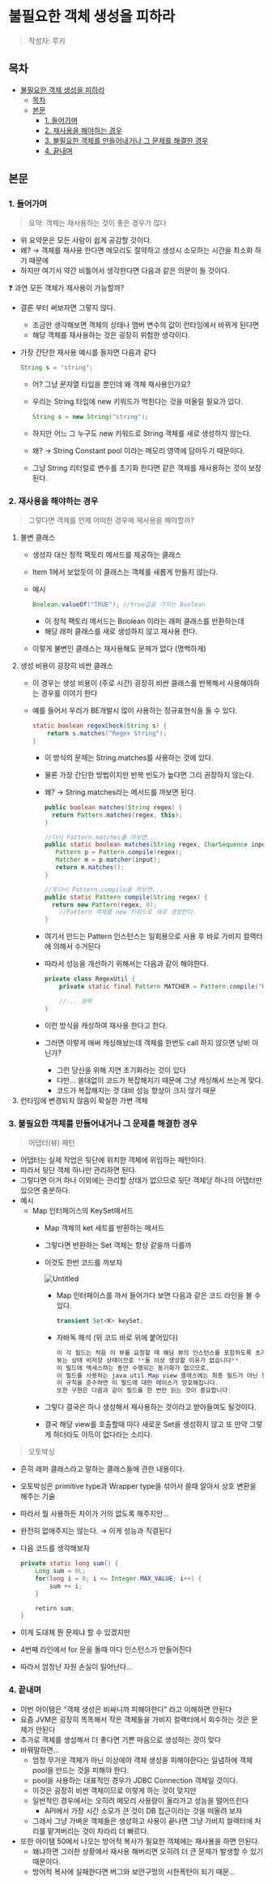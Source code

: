 # 불필요한 객체 생성을 피하라

> 작성자: 루키

## 목차
- [불필요한 객체 생성을 피하라](#불필요한-객체-생성을-피하라)
  - [목차](#목차)
  - [본문](#본문)
    - [1. 들어가며](#1-들어가며)
    - [2. 재사용을 해야하는 경우](#2-재사용을-해야하는-경우)
    - [3. 불필요한 객체를 만들어내거나 그 문제를 해결한 경우](#3-불필요한-객체를-만들어내거나-그-문제를-해결한-경우)
    - [4. 끝내며](#4-끝내며)
   
## 본문

### 1. 들어가며

> 요약: 객체는 재사용하는 것이 좋은 경우가 많다
> 
- 위 요약문은 모든 사람이 쉽게 공감할 것이다.
- 왜? → 객체를 재사용 한다면 메모리도 절약하고 생성시 소모하는 시간을 최소화 하기 때문에
- 하지만 여기서 약간 비틀어서 생각한다면 다음과 같은 의문이 들 것이다.

<aside>
❓ 과연 모든 객체가 재사용이 가능할까?

</aside>

- 결론 부터 써보자면 그렇지 않다.
    - 조금만 생각해보면 객체의 상태나 맴버 변수의 값이 런타임에서 바뀌게 된다면
    - 해당 객체를 재사용하는 것은 굉장히 위험한 생각이다.
- 가장 간단한 재사용 예시를 들자면 다음과 같다
    
    ```java
    String s = "string";
    ```
    
    - 어? 그냥 문자열 타입을 뿐인데 왜 객체 재사용인가요?
    - 우리는 String 타입에 new 키워드가 먹힌다는 것을 떠올릴 필요가 있다.
        
        ```java
        String s = new String("string");
        ```
        
    - 하지만 어느 그 누구도 new 키워드로 String 객체를 새로 생성하지 않는다.
    - 왜? → String Constant pool 이라는 메모리 영역에 담아두기 때문이다.
    - 그냥 String 리터럴로 변수를 초기화 한다면 같은 객체를 재사용하는 것이 보장된다.

### 2. 재사용을 해야하는 경우

> 그렇다면 객체를 언제 어떠한 경우에 재사용을 해야할까?
> 
1. 불변 클래스
    - 생성자 대신 정적 팩토리 메서드를 제공하는 클래스
    - Item 1에서 보았듯이 이 클래스는 객체를 새롭게 만들지 않는다.
    - 예시
        
        ```java
        Boolean.valueOf("TRUE"); //true값을 가지는 Boolean
        ```
        
        - 이 정적 팩토리 메서드는 Boolean 이라는 래퍼 클래스를 반환하는데
        - 해당 래퍼 클래스를 새로 생성하지 않고 재사용 한다.
    - 이렇게 불변인 클래스는 재사용해도 문제가 없다 (명백하게)
2. 생성 비용이 굉장히 비싼 클래스
    - 이 경우는 생성 비용이 (주로 시간) 굉장히 비싼 클래스를 반복해서 사용해야하는 경우를 이야기 한다
    - 예를 들어서 우리가 BE개발시 많이 사용하는 정규표현식을 들 수 있다.
        
        ```java
        static boolean regexCheck(String s) {
        	return s.matches("Regex String");
        }
        ```
        
        - 이 방식의 문제는 String.matches를 사용하는 것에 있다.
        - 물론 가장 간단한 방법이지만 반복 빈도가 높다면 그리 권장하지 않는다.
        - 왜? → String.matches라는 메서드를 까보면 된다.
            
            ```java
            public boolean matches(String regex) {
              return Pattern.matches(regex, this);
            }
            
            //다시 Pattern.matches를 까보면...
            public static boolean matches(String regex, CharSequence input) {
               Pattern p = Pattern.compile(regex);
               Matcher m = p.matcher(input);
               return m.matches();
            }
            
            //또다시 Pattern.compile을 까보면...
            public static Pattern compile(String regex) {
              return new Pattern(regex, 0);
            	//Pattern 객체를 new 키워드로 새로 생성한다.
            }
            ```
            
        - 여기서 만드는 Pattern 인스턴스는 일회용으로 사용 후 바로 가비지 컬랙터에 의해서 수거된다
        - 따라서 성능을 개선하기 위해서는 다음과 같이 해야한다.
            
            ```java
            private class RegexUtil {
            	private static final Pattern MATCHER = Pattern.compile("Regex String");
            
            	//... 생략
            }
            ```
            
        - 이런 방식을 캐싱하여 재사용 한다고 한다.
        - 그러면 이렇게 애써 캐싱해놨는데 객체를 한번도 call 하지 않으면 낭비 아닌가?
            - 그런 당신을 위해 지연 초기화라는 것이 있다
            - 다만… 쓸대없이 코드가 복잡해지기 때문에 그냥 캐싱해서 쓰는게 맞다.
            - 코드가 복잡해지는 것 대비 성능 향상이 크지 않기 때문
3. 런타임에 변경되지 않음이 확실한 가변 객체

### 3. 불필요한 객체를 만들어내거나 그 문제를 해결한 경우

> 어댑터(뷰) 패턴
> 
- 어댑터는 실제 작업은 뒷단에 위치한 객체에 위임하는 패턴이다.
- 따라서 뒷단 객체 하나만 관리하면 된다.
- 그렇다면 이거 하나 이외에는 관리할 상태가 없으므로 뒷단 객체당 하나의 어댑터만 있으면 충분하다.
- 예시
    - Map 인터페이스의 KeySet메서드
        - Map 객체의 ket 세트를 반환하는 메서드
        - 그렇다면 반환하는 Set 객체는 항상 같을까 다를까
        - 이것도 한번 코드를 까보자
            
            ![Untitled](https://prod-files-secure.s3.us-west-2.amazonaws.com/b51c3cc3-2272-4fdf-b0b3-e40da53843dc/b42e4fce-a2f9-4f9c-a899-62dd30f71002/Untitled.png)
            
            - Map 인터페이스를 까서 들어가다 보면 다음과 같은 코드 라인을 볼 수 있다.
                
                ```java
                transient Set<K> keySet;
                ```
                
            - 자바독 해석 (위 코드 바로 위에 붙어있다)
                
                ```java
                이 각 필드는 처음 이 뷰를 요청할 때 해당 뷰의 인스턴스를 포함하도록 초기화됩니다. 
                뷰는 상태 비저장 상태이므로 **둘 이상 생성할 이유가 없습니다**.
                이 필드에 액세스하는 동안 수행되는 동기화가 없으므로, 
                이 필드를 사용하는 java.util.Map view 클래스에는 최종 필드가 아닌 필드(또는 외부 필드를 제외한 모든 필드)가 없습니다. 
                이 규칙을 준수하면 이 필드에 대한 레이스가 양호해집니다.
                또한 구현은 다음과 같이 필드를 한 번만 읽는 것이 중요합니다:
                ```
                
        - 그렇다 결국은 하나 생성해서 재사용하는 것이라고 받아들여도 될것이다.
        - 결국 해당 view를 호출할때 마다 새로운 Set을 생성하지 않고 또 만약 그렇게 하더라도 이득이 없다라는 소리다.

> 오토박싱
> 
- 흔히 래퍼 클래스라고 말하는 클래스들에 관한 내용이다.
- 오토박싱은 primitive type과 Wrapper type을 섞어서 쓸때 알아서 상호 변환을 해주는 기술
- 따라서 뭘 사용하든 차이가 거의 없도록 해주지만…
- 완전히 없애주지는 않는다. → 이게 성능과 직결된다
- 다음 코드를 생각해보자
    
    ```java
    private static long sum() {
    	Long sum = 0L;
    	for(long i = 0; i <= Integer.MAX_VALUE; i++) {
    		sum += i;
    	}
    
    	retirn sum;
    }
    ```
    
- 이게 도대체 뭔 문제냐 할 수 있겠지만
- 4번째 라인에서 for 문을 돌때 마다 인스턴스가 만들어진다
- 따라서 엄청난 자원 손실이 일어난다…

### 4. 끝내며

- 이번 아이탬은 “객체 생성은 비싸니까 피해야한다” 라고 이해하면 안된다
- 요즘 JVM은 굉장히 똑똑해서 작은 객체들을 가비지 컬랙터에서 회수하는 것은 문제가 안된다
- 추가로 객체를 생성해서 더 좋다면 기쁜 마음으로 생성하는 것이 맞다
- 바꿔말하면…
    - 엄청 무거운 객체가 아닌 이상에야 객체 생성을 피해야한다는 일념하에 객체 pool을 만드는 것을 피해야 한다.
    - pool을 사용하는 대표적인 경우가 JDBC Connection 객체일 것이다.
    - 이것은 굉장히 비싼 객체이므로 이렇게 하는 것이 맞지만
    - 일반적인 경우에서는 오히려 메모리 사용량이 올라가고 성능을 떨어뜨린다
        - API에서 가장 시간 소모가 큰 것이 DB 접근이라는 것을 떠올려 보자
    - 그래서 그냥 가벼운 객체들은 생성하고 사용이 끝나면 그냥 가비지 컬랙터에 처리를 맡겨버리는 것이 차라리 더 빠르다.
- 또한 아이탬 50에서 나오는 방어적 복사가 필요한 객체에는 재사용을 하면 안된다.
    - 왜냐하면 그러한 상황에서 재사용 해버리면 오히려 더 큰 문제가 발생할 수 있기 때문이다.
    - 방어적 복사에 실패한다면 버그와 보안구멍의 시한폭탄이 되기 때문…